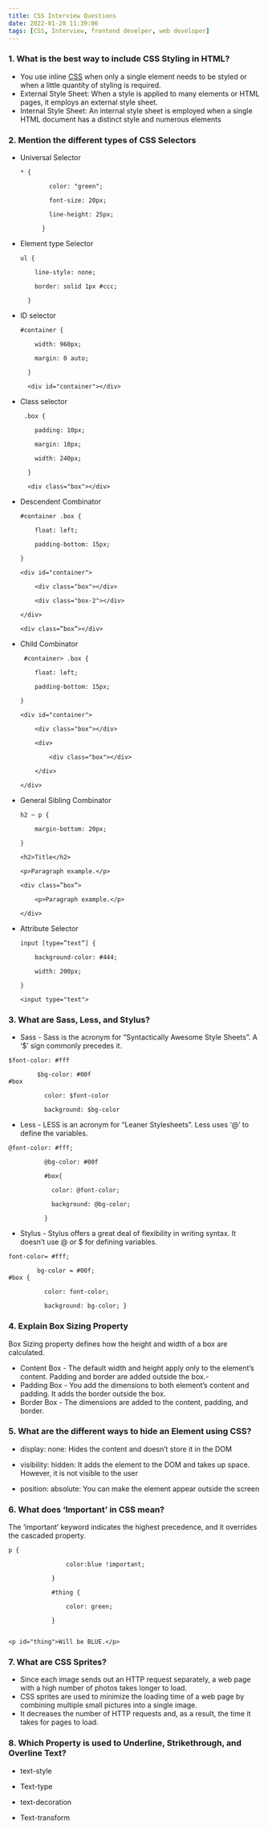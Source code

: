 ```yaml
---
title: CSS Interview Questions
date: 2022-01-28 11:39:06
tags: [CSS, Interview, frontend develper, web developer]
---
```


### 1. What is the best way to include CSS Styling in HTML?

- You use inline [CSS](https://www.simplilearn.com/11-css-secrets-rar400-article) when only a single element needs to be styled or when a little quantity of styling is required.
- External Style Sheet: When a style is applied to many elements or HTML pages, it employs an external style sheet.
- Internal Style Sheet: An internal style sheet is employed when a single HTML document has a distinct style and numerous elements



### 2. Mention the different types of CSS Selectors

- Universal Selector

  ```
  * {
  
          color: "green";
  
          font-size: 20px;
  
          line-height: 25px;
  
        } 
  ```

  

- Element type Selector

  ```
  ul {
  
      line-style: none;
  
      border: solid 1px #ccc;
  
    } 
  ```

  

- ID selector

  ```
  #container {
  
      width: 960px;
  
      margin: 0 auto;
  
    } 
  
    <div id="container"></div>
  ```

  

- Class selector

  ```
   .box {
  
      padding: 10px;
  
      margin: 10px;
  
      width: 240px;
  
    }  
  
    <div class="box"></div>
  ```

  

- Descendent Combinator

  ```
  #container .box {
  
      float: left;
  
      padding-bottom: 15px;
  
  }  
  
  <div id="container">
  
      <div class="box"></div>    
  
      <div class="box-2"></div>
  
  </div> 
  
  <div class=”box”></div>
  ```

  

- Child Combinator

  ```
   #container> .box {
  
      float: left;
  
      padding-bottom: 15px;
  
  }
  
  <div id="container">
  
      <div class="box"></div>   
  
      <div>
  
          <div class="box"></div>
  
      </div>
  
  </div> 
  ```

  

- General Sibling Combinator

  ```
  h2 ~ p {
  
      margin-bottom: 20px;
  
  }
  
  <h2>Title</h2>
  
  <p>Paragraph example.</p>
  
  <div class=”box”>
  
      <p>Paragraph example.</p>
  
  </div>
  ```

  

- Attribute Selector

  ```
  input [type=”text”] {
  
      background-color: #444;
  
      width: 200px;
  
  }
  
  <input type="text">
  ```

  

### 3. What are Sass, Less, and Stylus?

- Sass - Sass is the acronym for “Syntactically Awesome Style Sheets”. A ‘$’ sign commonly precedes it.

```
$font-color: #fff 

        $bg-color: #00f       
#box

          color: $font-color

          background: $bg-color
```



- Less - LESS is an acronym for “Leaner Stylesheets”. Less uses ‘@’ to define the variables.

```
@font-color: #fff;

          @bg-color: #00f          

          #box{

            color: @font-color;

            background: @bg-color;

          }
```



- Stylus - Stylus offers a great deal of flexibility in writing syntax. It doesn’t use @ or $ for defining variables. 

```
font-color= #fff;

        bg-color = #00f;    
#box {

          color: font-color;

          background: bg-color; }
```



### 4. Explain Box Sizing Property

Box Sizing property defines how the height and width of a box are calculated.

- Content Box - The default width and height apply only to the element’s content. Padding and border are added outside the box.-
- Padding Box - You add the dimensions to both element’s content and padding. It adds the border outside the box.
- Border Box - The dimensions are added to the content, padding, and border. 



### 5. What are the different ways to hide an Element using CSS?

- display: none: Hides the content and doesn’t store it in the DOM

- visibility: hidden: It adds the element to the DOM and takes up space. However, it is not visible to the user

- position: absolute: You can make the element appear outside the screen



### 6. What does ‘Important’ in CSS mean?

The ‘important’ keyword indicates the highest precedence, and it overrides the cascaded property.

```
p {

                color:blue !important;

            }

            #thing {

                color: green;

            }

            
<p id="thing">Will be BLUE.</p> 
```



### 7. What are CSS Sprites?

- Since each image sends out an HTTP request separately, a web page with a high number of photos takes longer to load.
- CSS sprites are used to minimize the loading time of a web page by combining multiple small pictures into a single image.
- It decreases the number of HTTP requests and, as a result, the time it takes for pages to load.



### 8. Which Property is used to Underline, Strikethrough, and Overline Text?

- text-style

- Text-type

- text-decoration

- Text-transform



